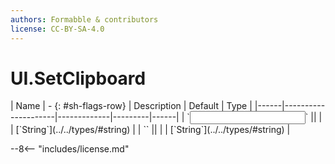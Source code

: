 ```yaml
---
authors: Formabble & contributors
license: CC-BY-SA-4.0
---
```



# UI.SetClipboard

<div class="sh-parameters" markdown="1">
| Name | - {: #sh-flags-row} | Description | Default | Type |
|------|---------------------|-------------|---------|------|
| `<input>` || | | [`String`](../../types/#string) |
| `<output>` || | | [`String`](../../types/#string) |

</div>



--8<-- "includes/license.md"

